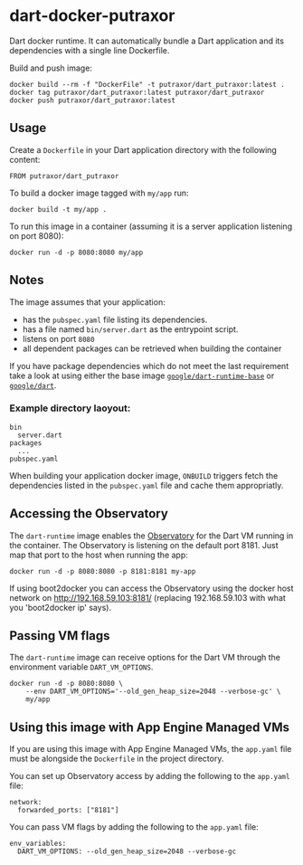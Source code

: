 # dart-docker-putraxor
Dart docker runtime. It can automatically bundle a Dart application and its dependencies with
a single line Dockerfile.

Build and push image:
```
docker build --rm -f "DockerFile" -t putraxor/dart_putraxor:latest .
docker tag putraxor/dart_putraxor:latest putraxor/dart_putraxor
docker push putraxor/dart_putraxor:latest
```

## Usage

Create a `Dockerfile` in your Dart application directory with the following
content:

    FROM putraxor/dart_putraxor

To build a docker image tagged with `my/app` run:

    docker build -t my/app .

To run this image in a container (assuming it is a server application
listening on port 8080):

    docker run -d -p 8080:8080 my/app

## Notes

The image assumes that your application:

- has the `pubspec.yaml` file listing its dependencies.
- has a file named `bin/server.dart` as the entrypoint script.
- listens on port `8080`
- all dependent packages can be retrieved when building the container

If you have package dependencies which do not meet the last requirement
take a look at using either the base image [`google/dart-runtime-base`][2]
or [`google/dart`][1].

### Example directory laoyout:

    bin
      server.dart
    packages
      ...
    pubspec.yaml

When building your application docker image, `ONBUILD` triggers fetch the
dependencies listed in the `pubspec.yaml` file and cache them appropriatly.

## Accessing the Observatory

The `dart-runtime` image enables the
[Observatory](https://www.dartlang.org/tools/observatory/) for the Dart
VM running in the container. The Observatory is listening on the default
port 8181. Just map that port to the host when running the app:

    docker run -d -p 8080:8080 -p 8181:8181 my-app

If using boot2docker you can access the Observatory using the docker
host network on http://192.168.59.103:8181/ (replacing 192.168.59.103
with what you 'boot2docker ip' says).

## Passing VM flags

The `dart-runtime` image can receive options for the Dart VM through
the environment variable `DART_VM_OPTIONS`.

    docker run -d -p 8080:8080 \
        --env DART_VM_OPTIONS='--old_gen_heap_size=2048 --verbose-gc' \
        my/app

## Using this image with App Engine Managed VMs

If you are using this image with App Engine Managed VMs, the `app.yaml`
file must be alongside the `Dockerfile` in the project directory.

You can set up Observatory access by adding the following to the
`app.yaml` file:

    network:
      forwarded_ports: ["8181"]

You can pass VM flags by adding the following to the `app.yaml` file:

    env_variables:
      DART_VM_OPTIONS: --old_gen_heap_size=2048 --verbose-gc


[1]: https://hub.docker.com/r/google/dart
[2]: https://hub.docker.com/r/google/dart-runtime-base
[3]: https://hub.docker.com/r/google/dart-runtime
[4]: https://hub.docker.com/r/google/dart-hello
